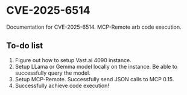 # CVE-2025-6514
Documentation for CVE-2025-6514. MCP-Remote arb code execution.

## To-do list

1. Figure out how to setup Vast.ai 4090 instance.
2. Setup LLama or Gemma model locally on the instance. Be able to successfully query the model.
3. Setup MCP-Remote. Successfully send JSON calls to MCP 0.15.
4. Successfully achieve code execution!
